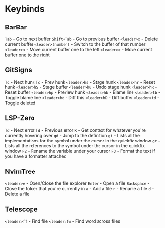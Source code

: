 # Keybinds

## BarBar
`Tab` - Go to next buffer
`Shift+Tab` - Go to previous buffer
`<leader>x` - Delete current buffer
`<leader>(number)` - Switch to the buffer of that number
`<leader><` - Move current buffer one to the left
`<leader>>` - Move current buffer one to the right

## GitSigns
`]c` - Next hunk
`[c` - Prev hunk
`<leader>hs` - Stage hunk
`<leader>hr` - Reset hunk
`<leader>hS` - Stage buffer
`<leader>hu` - Undo stage hunk
`<leader>hR` - Reset buffer
`<leader>hp` - Preview hunk
`<leader>hb` - Blame line
`<leader>tb` - Toggle blame line
`<leader>hd` - Diff this
`<leader>hD` - Diff buffer
`<leader>td` - Toggle deleted

## LSP-Zero
`]d` - Next error
`[d` - Previous error
`K` - Get context for whatever you're currently hovering over
`gd` - Jump to the definition
`gi` - Lists all the implementations for the symbol under the cursor in the quickfix window
`gr` - Lists all the references to the symbol under the cursor in the quickfix window
`F2` - Rename the variable under your cursor
`F3` - Format the text if you have a formatter attached

## NvimTree
`<leader>e` - Open/Close the file explorer
`Enter` - Open a file
`Backspace` - Close the folder that you're currently in
`a` - Add a file
`r` - Rename a file
`d` - Delete a file

## Telescope
`<leader>ff` - Find file
`<leader>fw` - Find word across files
